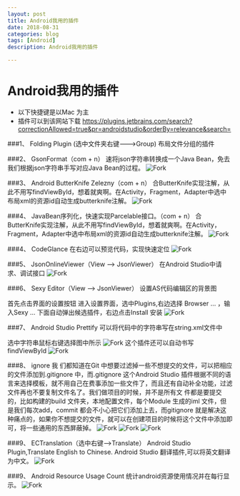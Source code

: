 ```yaml
---
layout: post
title: Android我用的插件
date: 2018-08-31
categories: blog
tags: [Android]
description: Android我用的插件

---
```




# Android我用的插件

*  以下快捷键是以Mac 为主
*  插件可以到该网站下载
https://plugins.jetbrains.com/search?correctionAllowed=true&pr=androidstudio&orderBy=relevance&search=



###1、 Folding Plugin (选中文件夹右键--->Group)
布局文件分组的插件

###2、 GsonFormat（com + n）
速将json字符串转换成一个Java Bean，免去我们根据json字符串手写对应Java Bean的过程。
![Fork](http://static.open-open.com/lib/uploadImg/20161128/20161128183507_829.gif)



###3、 Android ButterKnife Zelezny（com + n）
合ButterKnife实现注解，从此不用写findViewById，想着就爽啊。在Activity，Fragment，Adapter中选中布局xml的资源id自动生成butterknife注解。
![Fork](http://static.open-open.com/lib/uploadImg/20161128/20161128183507_258.gif)


###4、 JavaBean序列化，快速实现Parcelable接口。（com + n）
合ButterKnife实现注解，从此不用写findViewById，想着就爽啊。在Activity，Fragment，Adapter中选中布局xml的资源id自动生成butterknife注解。
![Fork](http://static.open-open.com/lib/uploadImg/20161128/20161128183509_998.jpg)


###4、 CodeGlance
在右边可以预览代码，实现快速定位
![Fork](http://static.open-open.com/lib/uploadImg/20161128/20161128183510_276.jpg)


###5、 JsonOnlineViewer（View --> JsonViewer）
在Android Studio中请求、调试接口
![Fork](http://static.open-open.com/lib/uploadImg/20161128/20161128183510_465.jpg)


###6、 Sexy Editor（View --> JsonViewer）
设置AS代码编辑区的背景图

首先点击界面的设置按钮 进入设置界面，选中Plugins,右边选择 Browser … ，输入Sexy … 下面自动弹出候选插件，右边点击Install 安装
![Fork](http://static.open-open.com/lib/uploadImg/20161128/20161128183513_704.jpg)


###7、 Android Studio Prettify
可以将代码中的字符串写在string.xml文件中

选中字符串鼠标右键选择图中所示
![Fork](http://static.open-open.com/lib/uploadImg/20161128/20161128183513_947.png)
这个插件还可以自动书写findViewById
![Fork](http://static.open-open.com/lib/uploadImg/20161128/20161128183513_12.gif)



###8、 ignore
我 们都知道在Git 中想要过滤掉一些不想提交的文件，可以把相应的文件添加到.gitignore 中，而.gitignore 这个Android Studio 插件根据不同的语言来选择模板，就不用自己在费事添加一些文件了，而且还有自动补全功能，过滤文件再也不要复制文件名了。我们做项目的时候，并不是所有文 件都是要提交的，比如构建的build 文件夹，本地配置文件，每个Module 生成的iml 文件，但是我们每次add，commit 都会不小心把它们添加上去，而gitignore 就是解决这种痛点的，如果你不想提交的文件，就可以在创建项目的时候将这个文件中添加即可，将一些通用的东西屏蔽掉。
![Fork](http://static.open-open.com/lib/uploadImg/20161128/20161128183513_517.gif)
![Fork](http://static.open-open.com/lib/uploadImg/20161128/20161128183514_222.gif)
![Fork](http://static.open-open.com/lib/uploadImg/20161128/20161128183515_932.gif)



###9、 ECTranslation（选中右键-->Translate）
Android Studio Plugin,Translate English to Chinese. Android Studio 翻译插件,可以将英文翻译为中文。
![Fork](http://static.open-open.com/lib/uploadImg/20161128/20161128183517_665.jpg)




###9、 Android Resource Usage Count
统计android资源使用情况并在每行显示。
![Fork](http://7sbqys.com1.z0.glb.clouddn.com/resouce_count_plugin_example.jpeg)



